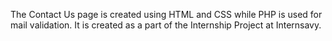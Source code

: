 The Contact Us page is created using HTML and CSS while PHP is used for mail validation. It is created as a part of the Internship Project at Internsavy. 
